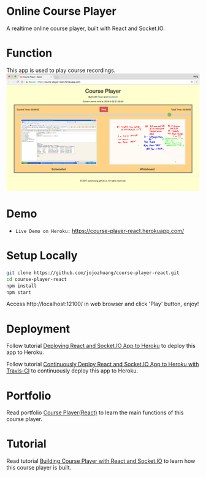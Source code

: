 # Online Course Player
A realtime online course player, built with React and Socket.IO.

# Function
This app is used to play course recordings.
![image](/public/player.png)

# Demo
* `Live Demo on Heroku:` <a href="https://course-player-react.herokuapp.com/" target="\_blank">https://course-player-react.herokuapp.com/</a>

# Setup Locally
```bash
git clone https://github.com/jojozhuang/course-player-react.git
cd course-player-react
npm install
npm start
```
Access http://localhost:12100/ in web browser and click 'Play' button, enjoy!

# Deployment
Follow tutorial [Deploying React and Socket.IO App to Heroku](https://jojozhuang.github.io/tutorial/react/deploying-react-and-socketio-app-to-heroku/) to deploy this app to Heroku.

Follow tutorial [Continuously Deploy React and Socket.IO App to Heroku with Travis-CI](https://jojozhuang.github.io/tutorial/react/continuously-deploy-react-and-socketio-app-to-heroku-with-travis-ci/) to continuously deploy this app to Heroku.

# Portfolio
Read portfolio [Course Player(React)](https://jojozhuang.github.io/portfolio/course-player-react/) to learn the main functions of this course player.

# Tutorial
Read tutorial [Building Course Player with React and Socket.IO](https://jojozhuang.github.io/tutorial/react-app/building-course-player-with-react-and-socketio/) to learn how this course player is built.

